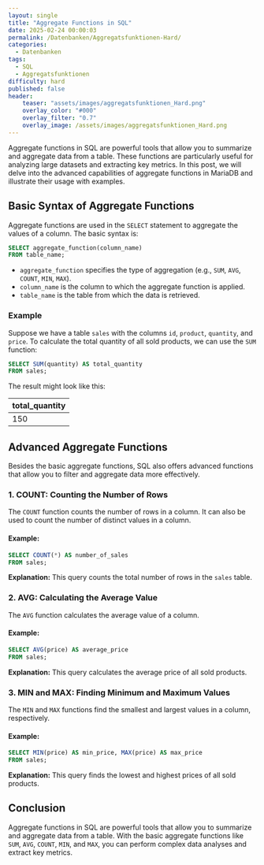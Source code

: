 ```yaml
---
layout: single
title: "Aggregate Functions in SQL"
date: 2025-02-24 00:00:03
permalink: /Datenbanken/Aggregatsfunktionen-Hard/
categories:
  - Datenbanken
tags:
  - SQL
  - Aggregatsfunktionen
difficulty: hard
published: false
header:
    teaser: "assets/images/aggregatsfunktionen_Hard.png"
    overlay_color: "#000"
    overlay_filter: "0.7"
    overlay_image: /assets/images/aggregatsfunktionen_Hard.png
---
```


Aggregate functions in SQL are powerful tools that allow you to summarize and aggregate data from a table. These functions are particularly useful for analyzing large datasets and extracting key metrics. In this post, we will delve into the advanced capabilities of aggregate functions in MariaDB and illustrate their usage with examples.

## Basic Syntax of Aggregate Functions
Aggregate functions are used in the `SELECT` statement to aggregate the values of a column. The basic syntax is:

```sql
SELECT aggregate_function(column_name)
FROM table_name;
```

- `aggregate_function` specifies the type of aggregation (e.g., `SUM`, `AVG`, `COUNT`, `MIN`, `MAX`).
- `column_name` is the column to which the aggregate function is applied.
- `table_name` is the table from which the data is retrieved.

### Example
Suppose we have a table `sales` with the columns `id`, `product`, `quantity`, and `price`. To calculate the total quantity of all sold products, we can use the `SUM` function:

```sql
SELECT SUM(quantity) AS total_quantity
FROM sales;
```

The result might look like this:

| total_quantity |
|----------------|
| 150            |

## Advanced Aggregate Functions
Besides the basic aggregate functions, SQL also offers advanced functions that allow you to filter and aggregate data more effectively.

### 1. COUNT: Counting the Number of Rows
The `COUNT` function counts the number of rows in a column. It can also be used to count the number of distinct values in a column.

#### Example:
```sql
SELECT COUNT(*) AS number_of_sales
FROM sales;
```
**Explanation:** This query counts the total number of rows in the `sales` table.

### 2. AVG: Calculating the Average Value
The `AVG` function calculates the average value of a column.

#### Example:
```sql
SELECT AVG(price) AS average_price
FROM sales;
```
**Explanation:** This query calculates the average price of all sold products.

### 3. MIN and MAX: Finding Minimum and Maximum Values
The `MIN` and `MAX` functions find the smallest and largest values in a column, respectively.

#### Example:
```sql
SELECT MIN(price) AS min_price, MAX(price) AS max_price
FROM sales;
```
**Explanation:** This query finds the lowest and highest prices of all sold products.

## Conclusion
Aggregate functions in SQL are powerful tools that allow you to summarize and aggregate data from a table. With the basic aggregate functions like `SUM`, `AVG`, `COUNT`, `MIN`, and `MAX`, you can perform complex data analyses and extract key metrics.